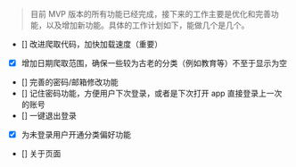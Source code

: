 > 目前 MVP 版本的所有功能已经完成，接下来的工作主要是优化和完善功能，以及增加新功能。具体的工作计划如下，能做几个是几个。

- [] 改进爬取代码，加快加载速度（重要）
- [x] 增加日期爬取范围，确保一些较为古老的分类（例如教育等）不至于显示为空
- [] 完善的密码/邮箱修改功能
- [] 记住密码功能，方便用户下次登录，或者是下次打开 app 直接登录上一次的账号
- [] 一键退出登录
- [x] 为未登录用户开通分类偏好功能
- [] 关于页面